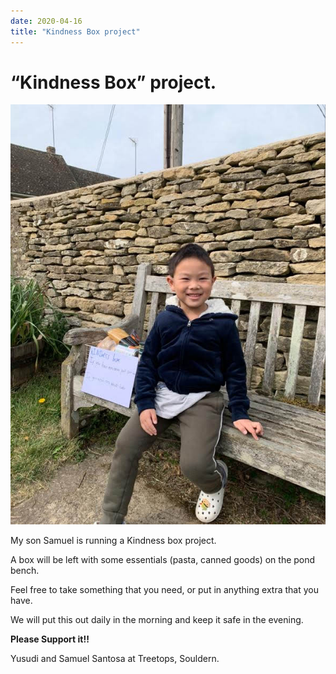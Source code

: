 ```yaml
---
date: 2020-04-16
title: "Kindness Box project"
---
```


# “Kindness Box” project.


![Samuel and Box](samuel-box.jpg)

My son Samuel is running a Kindness box project.

A box will be left with some essentials (pasta, canned goods) on the pond bench.

Feel free  to take something that you need, or put in anything extra that you have.

We will put this out daily in the morning and keep it safe in the evening.

**Please Support it!!**

Yusudi and Samuel Santosa at Treetops, Souldern.

